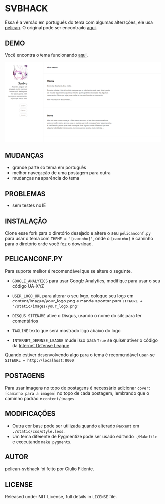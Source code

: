 # SVBHACK

Essa é a versão em português do tema com algumas alterações, ele usa [pelican](http://getpelican.com).
O original pode ser encontrado [aqui](https://github.com/gfidente/pelican-svbhack).

## DEMO

Você encontra o tema funcionando [aqui](http://soraru.github.io/).


![prévia](https://raw.githubusercontent.com/soraru/soraru.github.io/master/pr%C3%A9via.png)

## MUDANÇAS

- grande parte do tema em português
- melhor navegação de uma postagem para outra
- mudanças na aparência do tema

## PROBLEMAS

- sem testes no IE

## INSTALAÇÃO

Clone esse fork para o diretório desejado e altere o seu `pelicanconf.py` para usar o tema com `THEME = '[caminho]'`, onde o `[caminho]` é caminho para o diretório onde você fez o download.

## PELICANCONF.PY

Para suporte melhor é recomendável que se altere o seguinte.

- `GOOGLE_ANALYTICS` para usar Google Analytics, modifique para usar o seu código UA-XYZ

- `USER_LOGO_URL` para alterar o seu logo, coloque seu logo em content/images/your_logo.png e mande apontar para `SITEURL + '/static/images/your_logo.png'`

- `DISQUS_SITENAME` ative o Disqus, usando o nome do site para ter comentários

- `TAGLINE` texto que será mostrado logo abaixo do logo

- `INTERNET_DEFENSE_LEAGUE` mude isso para `True` se quiser ativer o código da [Internet Defense League](http://internetdefenseleague.org)

Quando estiver desenvolvendo algo para o tema é recomendável usar-se `SITEURL = http://localhost:8000`

## POSTAGENS

Para usar imagens no topo de postagens é necessário adicionar `cover: [caminho para a imagem]` no topo de cada postagem, lembrando que o caminho padrão é `content/images`.

## MODIFICAÇÕES

- Outra cor base pode ser utilizada quando alterado `@accent` em `./static/css/style.less`.
- Um tema diferente de Pygmentize pode ser usado editando `./Makefile` e executando `make pygments`.

## AUTOR

pelican-svbhack foi feito por Giulio Fidente.

## LICENSE

Released under MIT License, full details in `LICENSE` file.
